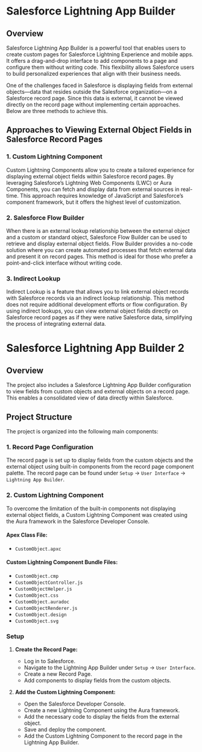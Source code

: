 
# Salesforce Lightning App Builder

## Overview
Salesforce Lightning App Builder is a powerful tool that enables users to create custom pages for Salesforce Lightning Experience and mobile apps. It offers a drag-and-drop interface to add components to a page and configure them without writing code. This flexibility allows Salesforce users to build personalized experiences that align with their business needs.

One of the challenges faced in Salesforce is displaying fields from external objects—data that resides outside the Salesforce organization—on a Salesforce record page. Since this data is external, it cannot be viewed directly on the record page without implementing certain approaches. Below are three methods to achieve this.

## Approaches to Viewing External Object Fields in Salesforce Record Pages

### 1. Custom Lightning Component
Custom Lightning Components allow you to create a tailored experience for displaying external object fields within Salesforce record pages. By leveraging Salesforce’s Lightning Web Components (LWC) or Aura Components, you can fetch and display data from external sources in real-time. This approach requires knowledge of JavaScript and Salesforce’s component framework, but it offers the highest level of customization.

### 2. Salesforce Flow Builder
When there is an external lookup relationship between the external object and a custom or standard object, Salesforce Flow Builder can be used to retrieve and display external object fields. Flow Builder provides a no-code solution where you can create automated processes that fetch external data and present it on record pages. This method is ideal for those who prefer a point-and-click interface without writing code.

### 3. Indirect Lookup
Indirect Lookup is a feature that allows you to link external object records with Salesforce records via an indirect lookup relationship. This method does not require additional development efforts or flow configuration. By using indirect lookups, you can view external object fields directly on Salesforce record pages as if they were native Salesforce data, simplifying the process of integrating external data.

# Salesforce Lightning App Builder 2

## Overview

The project also includes a Salesforce Lightning App Builder configuration to view fields from custom objects and external objects on a record page. This enables a consolidated view of data directly within Salesforce.

## Project Structure

The project is organized into the following main components:

### 1. Record Page Configuration

The record page is set up to display fields from the custom objects and the external object using built-in components from the record page component palette. The record page can be found under `Setup` -> `User Interface` -> `Lightning App Builder`.

### 2. Custom Lightning Component

To overcome the limitation of the built-in components not displaying external object fields, a Custom Lightning Component was created using the Aura framework in the Salesforce Developer Console.

#### Apex Class File:

- `CustomObject.apxc`

#### Custom Lightning Component Bundle Files:

- `CustomObject.cmp`
- `CustomObjectController.js`
- `CustomObjectHelper.js`
- `CustomObject.css`
- `CustomObject.auradoc`
- `CustomObjectRenderer.js`
- `CustomObject.design`
- `CustomObject.svg`

### Setup

1. **Create the Record Page:**

   - Log in to Salesforce.
   - Navigate to the Lightning App Builder under `Setup` -> `User Interface`.
   - Create a new Record Page.
   - Add components to display fields from the custom objects.

2. **Add the Custom Lightning Component:**

   - Open the Salesforce Developer Console.
   - Create a new Lightning Component using the Aura framework.
   - Add the necessary code to display the fields from the external object.
   - Save and deploy the component.
   - Add the Custom Lightning Component to the record page in the Lightning App Builder.
